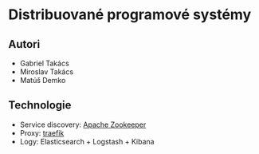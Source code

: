 # Distribuované programové systémy
## Autori
* Gabriel Takács
* Miroslav Takács
* Matúš Demko

## Technologie
* Service discovery: [Apache Zookeeper](https://zookeeper.apache.org/)
* Proxy: [traefik](https://traefik.io/)
* Logy: Elasticsearch + Logstash + Kibana